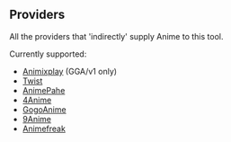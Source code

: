 Providers
---

All the providers that 'indirectly' supply Anime to this tool.

Currently supported:

- [Animixplay](https://www.animixplay.to/) (GGA/v1 only)
- [Twist](https://www.twist.moe/)
- [AnimePahe](https://www.animepahe.com/)
- [4Anime](https://4anime.to/)
- [GogoAnime](https://www1.gogoanime.ai/)
- [9Anime](https://9anime.to/)
- [Animefreak](https://www.animefreak.tv/)